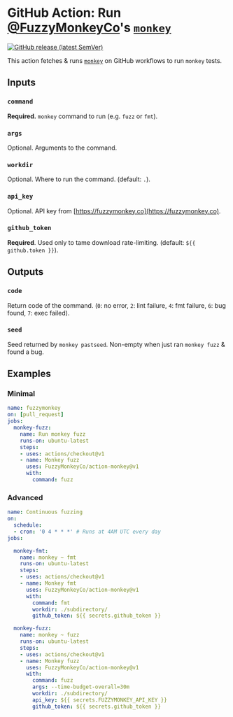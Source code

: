 # GitHub Action: Run [@FuzzyMonkeyCo](https://github.com/FuzzyMonkeyCo)'s [`monkey`](https://github.com/FuzzyMonkeyCo/monkey)

[![GitHub release (latest SemVer)](https://img.shields.io/github/v/release/FuzzyMonkeyCo/action-monkey?logo=github&sort=semver)](https://github.com/FuzzyMonkeyCo/action-monkey/releases)

This action fetches & runs [`monkey`](https://github.com/FuzzyMonkeyCo/monkey) on GitHub workflows to run `monkey` tests.

## Inputs
### `command`
**Required.** `monkey` command to run (e.g. `fuzz` or `fmt`).
### `args`
Optional. Arguments to the command.
### `workdir`
Optional. Where to run the command. (default: `.`).
### `api_key`
Optional. API key from [https://fuzzymonkey.co](https://fuzzymonkey.co).
### `github_token`
**Required**. Used only to tame download rate-limiting. (default: `${{ github.token }}`).

## Outputs
### `code`
Return code of the command. (`0`: no error, `2`: lint failure, `4`: fmt failure, `6`: bug found, `7`: exec failed).
### `seed`
Seed returned by `monkey pastseed`. Non-empty when just ran `monkey fuzz` & found a bug.

## Examples

### Minimal
```yml
name: fuzzymonkey
on: [pull_request]
jobs:
  monkey-fuzz:
    name: Run monkey fuzz
    runs-on: ubuntu-latest
    steps:
    - uses: actions/checkout@v1
    - name: Monkey fuzz
      uses: FuzzyMonkeyCo/action-monkey@v1
      with:
        command: fuzz
```

### Advanced
```yml
name: Continuous fuzzing
on:
  schedule:
  - cron: '0 4 * * *' # Runs at 4AM UTC every day
jobs:

  monkey-fmt:
    name: monkey ~ fmt
    runs-on: ubuntu-latest
    steps:
    - uses: actions/checkout@v1
    - name: Monkey fmt
      uses: FuzzyMonkeyCo/action-monkey@v1
      with:
        command: fmt
        workdir: ./subdirectory/
        github_token: ${{ secrets.github_token }}

  monkey-fuzz:
    name: monkey ~ fuzz
    runs-on: ubuntu-latest
    steps:
    - uses: actions/checkout@v1
    - name: Monkey fuzz
      uses: FuzzyMonkeyCo/action-monkey@v1
      with:
        command: fuzz
        args: --time-budget-overall=30m
        workdir: ./subdirectory/
        api_key: ${{ secrets.FUZZYMONKEY_API_KEY }}
        github_token: ${{ secrets.github_token }}
```
